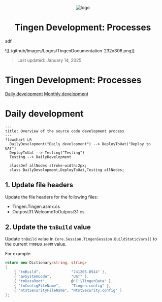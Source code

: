 <!-- u250114 -->

<div align="center">

![logo](./github/Images/Logos/TingenDocumentation-232x308.png)

 <h1>Tingen Development: Processes</h1>

</div>
sdf


![[./github/Images/Logos/TingenDocumentation-232x308.png]]

> Last updated: January 14, 2025
# Tingen Development: Processes

[Daily development](#daily-development)
[Monthly development](#monthly-development)

# Daily development

```mermaid
---
title: Overview of the source code development process
---
flowchart LR
  DailyDevelopment("Daily development") --> DeployToUat("Deploy to UAT")
  DeployToUat --> Testing("Testing") 
  Testing --> DailyDevelopment

  classDef allNodes stroke-width:2px;
  class DailyDevelopment,DeployToUat,Testing allNodes;
```


## 1. Update file headers

Update the file headers for the following files:

* Tingen.Tingen.asmx.cs
* Outpost31.WelcomeToOutpost31.cs

## 2. Update the `tnBuild` value

Update `tnBuild` value in `Core.Session.TingenSession.BuildStaticVars()` to the current `YYMMDD.HHMM` value.

For example:

```csharp
return new Dictionary<string, string>
{
    { "tnBuild",              "241205.0944" },
    { "avSystemCode",         "UAT" },
    { "tnDataRoot",           @"C:\TingenData" },
    { "tnConfigFileName",     "Tingen.config" },
    { "ntstSecurityFileName", "NtstSecurity.config" }
};
```
